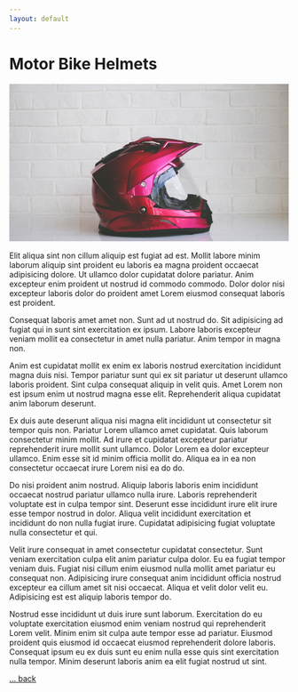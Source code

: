 ```yaml
---
layout: default
---
```


# Motor Bike Helmets

![](/img/1000/16x9/02.jpg)

Elit aliqua sint non cillum aliquip est fugiat ad est. Mollit labore minim laborum aliquip sint proident eu laboris ea magna proident occaecat adipisicing dolore. Ut ullamco dolor cupidatat dolore pariatur. Anim excepteur enim proident ut nostrud id commodo commodo. Dolor dolor nisi excepteur laboris dolor do proident amet Lorem eiusmod consequat laboris est proident.

Consequat laboris amet amet non. Sunt ad ut nostrud do. Sit adipisicing ad fugiat qui in sunt sint exercitation ex ipsum. Labore laboris excepteur veniam mollit ea consectetur in amet nulla pariatur. Anim tempor in magna non.

Anim est cupidatat mollit ex enim ex laboris nostrud exercitation incididunt magna duis nisi. Tempor pariatur sunt qui ex sit pariatur ut deserunt ullamco laboris proident. Sint culpa consequat aliquip in velit quis. Amet Lorem non est ipsum enim ut nostrud magna esse elit. Reprehenderit aliqua cupidatat anim laborum deserunt.

Ex duis aute deserunt aliqua nisi magna elit incididunt ut consectetur sit tempor quis non. Pariatur Lorem ullamco amet cupidatat. Quis laborum consectetur minim mollit. Ad irure et cupidatat excepteur pariatur reprehenderit irure mollit sunt ullamco. Dolor Lorem ea dolor excepteur ullamco. Enim esse sit id minim officia mollit do. Aliqua ea in ea non consectetur occaecat irure Lorem nisi ea do do.

Do nisi proident anim nostrud. Aliquip laboris laboris enim incididunt occaecat nostrud pariatur ullamco nulla irure. Laboris reprehenderit voluptate est in culpa tempor sint. Deserunt esse incididunt irure elit irure esse tempor nostrud in dolor. Aliqua velit incididunt exercitation et incididunt do non nulla fugiat irure. Cupidatat adipisicing fugiat voluptate nulla consectetur et qui.

Velit irure consequat in amet consectetur cupidatat consectetur. Sunt veniam exercitation culpa elit anim pariatur culpa dolor. Eu ea fugiat tempor veniam duis. Fugiat nisi cillum enim eiusmod nulla mollit amet pariatur eu consequat non. Adipisicing irure consequat anim incididunt officia nostrud excepteur ea cillum amet sit nisi occaecat. Aliqua et velit dolor velit eu. Adipisicing est est aliquip laboris tempor do.

Nostrud esse incididunt ut duis irure sunt laborum. Exercitation do eu voluptate exercitation eiusmod enim veniam nostrud qui reprehenderit Lorem velit. Minim enim sit culpa aute tempor esse ad pariatur. Eiusmod proident quis eiusmod id occaecat eiusmod reprehenderit dolore laboris. Consequat ipsum eu ex duis sunt eu enim nulla esse quis sint exercitation nulla tempor. Minim deserunt laboris anim ea elit fugiat nostrud ut sint.

[... back](/)
